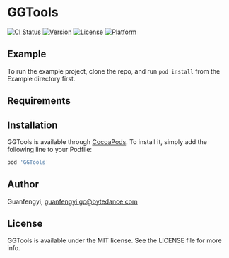 # GGTools

[![CI Status](https://img.shields.io/travis/Guanfengyi/GGTools.svg?style=flat)](https://travis-ci.org/Guanfengyi/GGTools)
[![Version](https://img.shields.io/cocoapods/v/GGTools.svg?style=flat)](https://cocoapods.org/pods/GGTools)
[![License](https://img.shields.io/cocoapods/l/GGTools.svg?style=flat)](https://cocoapods.org/pods/GGTools)
[![Platform](https://img.shields.io/cocoapods/p/GGTools.svg?style=flat)](https://cocoapods.org/pods/GGTools)

## Example

To run the example project, clone the repo, and run `pod install` from the Example directory first.

## Requirements

## Installation

GGTools is available through [CocoaPods](https://cocoapods.org). To install
it, simply add the following line to your Podfile:

```ruby
pod 'GGTools'
```

## Author

Guanfengyi, guanfengyi.gc@bytedance.com

## License

GGTools is available under the MIT license. See the LICENSE file for more info.
